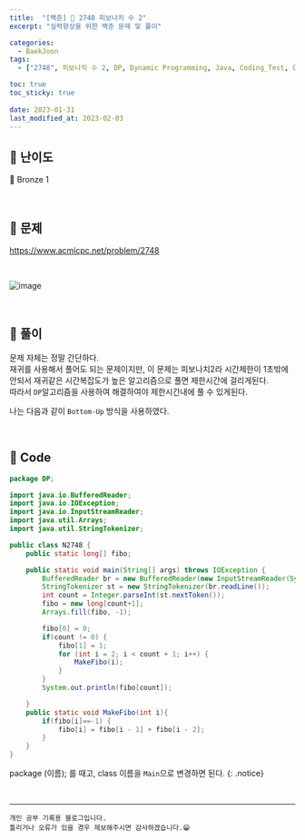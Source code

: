 ```yaml
---
title:  "[백준] 🥉 2748 피보나치 수 2"
excerpt: "실력향상을 위한 백준 문제 및 풀이"

categories:
  - BaekJoon
tags:
  - ["2748", 피보나치 수 2, DP, Dynamic Programming, Java, Coding_Test, Coding, Test, baekJoon, 백준]

toc: true
toc_sticky: true
 
date: 2023-01-31
last_modified_at: 2023-02-03
---
```


## 📌 난이도

  🥉 Bronze 1

<br>

## 📌 문제

<https://www.acmicpc.net/problem/2748>

<br>

![image](https://user-images.githubusercontent.com/37824506/215755784-9d9eaca2-159f-4e04-bee6-e47f9143c908.png)

<br>

## 📌 풀이  

문제 자체는 정말 간단하다.  
재귀를 사용해서 풀어도 되는 문제이지만, 이 문제는 피보나치2라 시간제한이 1초밖에 안되서 재귀같은 시간복잡도가 높은 알고리즘으로 풀면 제한시간에 걸리게된다.  
따라서 `DP`알고리즘을 사용하여 해결하여야 제한시간내에 풀 수 있게된다.  

나는 다음과 같이 `Bottom-Up` 방식을 사용하였다.

<br>

## 📌 Code

```java
package DP;

import java.io.BufferedReader;
import java.io.IOException;
import java.io.InputStreamReader;
import java.util.Arrays;
import java.util.StringTokenizer;

public class N2748 {
    public static long[] fibo;

    public static void main(String[] args) throws IOException {
        BufferedReader br = new BufferedReader(new InputStreamReader(System.in));
        StringTokenizer st = new StringTokenizer(br.readLine());
        int count = Integer.parseInt(st.nextToken());
        fibo = new long[count+1];
        Arrays.fill(fibo, -1);

        fibo[0] = 0;
        if(count != 0) {
            fibo[1] = 1;
            for (int i = 2; i < count + 1; i++) {
                MakeFibo(i);
            }
        }
        System.out.println(fibo[count]);

    }
    public static void MakeFibo(int i){
        if(fibo[i]==-1) {
            fibo[i] = fibo[i - 1] + fibo[i - 2];
        }
    }
}

```

package (이름); 를 때고, class 이름을 `Main`으로 변경하면 된다.
{: .notice} 


<br>


***
    개인 공부 기록용 블로그입니다.
    틀리거나 오류가 있을 경우 제보해주시면 감사하겠습니다.😁